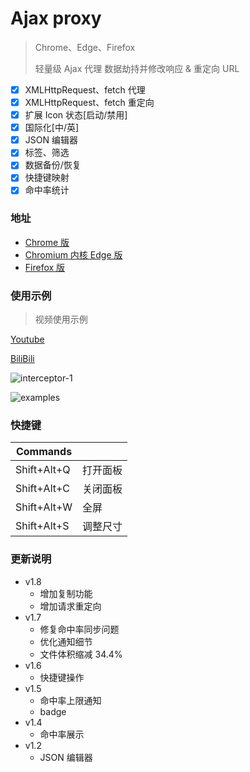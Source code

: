 # Ajax proxy

> Chrome、Edge、Firefox
>
> 轻量级 Ajax 代理 数据劫持并修改响应 & 重定向 URL

- [x] XMLHttpRequest、fetch 代理
- [x] XMLHttpRequest、fetch 重定向
- [x] 扩展 Icon 状态[启动/禁用]
- [x] 国际化[中/英]
- [x] JSON 编辑器
- [x] 标签、筛选
- [x] 数据备份/恢复
- [x] 快捷键映射
- [x] 命中率统计

### 地址

- [Chrome 版](https://chrome.google.com/webstore/detail/ajaxproxy/jbikjaejnjfbloojafllmdiknfndgljo)
- [Chromium 内核 Edge 版](https://microsoftedge.microsoft.com/addons/detail/ajaxproxy/iladajdkobpmadjfpeginhngnneaoefi?hl=zh-CN)
- [Firefox 版](https://addons.mozilla.org/zh-CN/firefox/addon/ajaxproxy/?utm_source=addons.mozilla.org&utm_medium=referral&utm_content=search)

### 使用示例

> 视频使用示例

[Youtube](https://youtu.be/ckxhh98Yi-g)

[BiliBili](https://www.bilibili.com/video/BV1rf4y1p749/)

![interceptor-1](https://github.com/g0ngjie/ajax-proxy/wiki/images/interceptor-1.png)

![examples](https://github.com/g0ngjie/ajax-proxy/wiki/images/zhihu-ajaxproxy.png)

### 快捷键

| Commands    |          |
| ----------- | -------- |
| Shift+Alt+Q | 打开面板 |
| Shift+Alt+C | 关闭面板 |
| Shift+Alt+W | 全屏     |
| Shift+Alt+S | 调整尺寸 |

### 更新说明

- v1.8
  - 增加复制功能
  - 增加请求重定向
- v1.7
  - 修复命中率同步问题
  - 优化通知细节
  - 文件体积缩减 34.4%
- v1.6
  - 快捷键操作
- v1.5
  - 命中率上限通知
  - badge
- v1.4
  - 命中率展示
- v1.2
  - JSON 编辑器
